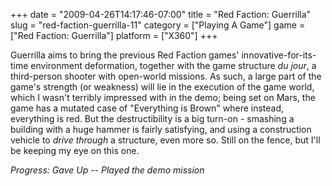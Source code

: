 +++
date = "2009-04-26T14:17:46-07:00"
title = "Red Faction: Guerrilla"
slug = "red-faction-guerrilla-11"
category = ["Playing A Game"]
game = ["Red Faction: Guerrilla"]
platform = ["X360"]
+++

Guerrilla aims to bring the previous Red Faction games' innovative-for-its-time environment deformation, together with the game structure <i>du jour</i>, a third-person shooter with open-world missions.  As such, a large part of the game's strength (or weakness) will lie in the execution of the game world, which I wasn't terribly impressed with in the demo; being set on Mars, the game has a mutated case of "Everything is Brown" where instead, everything is red.  But the destructibility is a big turn-on - smashing a building with a huge hammer is fairly satisfying, and using a construction vehicle to <i>drive through</i> a structure, even more so.  Still on the fence, but I'll be keeping my eye on this one.

<i>Progress: Gave Up -- Played the demo mission</i>